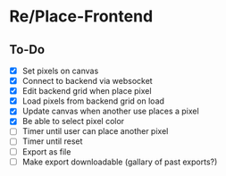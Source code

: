 # Re/Place-Frontend

## To-Do
- [x] Set pixels on canvas
- [x] Connect to backend via websocket
- [x] Edit backend grid when place pixel
- [x] Load pixels from backend grid on load
- [x] Update canvas when another use places a pixel
- [x] Be able to select pixel color
- [ ] Timer until user can place another pixel
- [ ] Timer until reset
- [ ] Export as file
- [ ] Make export downloadable (gallary of past exports?)
